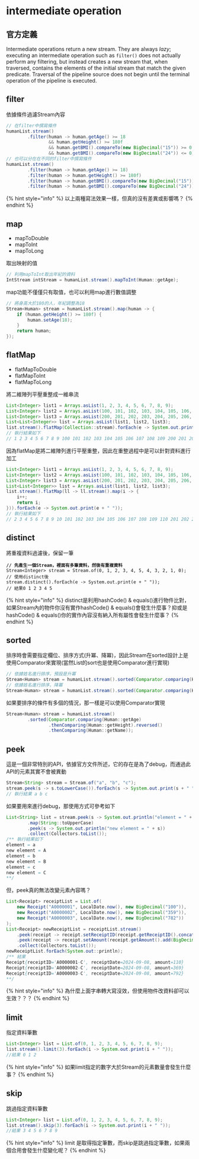 # intermediate operation

## 官方定義

Intermediate operations return a new stream. They are always _lazy_; executing an intermediate operation such as `filter()` does not actually perform any filtering, but instead creates a new stream that, when traversed, contains the elements of the initial stream that match the given predicate. Traversal of the pipeline source does not begin until the terminal operation of the pipeline is executed.

## filter

依據條件過濾Stream內容

```java
// 在filter中撰寫條件
humanList.stream()
        .filter(human -> human.getAge() >= 18
                && human.getHeight() >= 180f
                && human.getBMI().compareTo(new BigDecimal("15")) >= 0
                && human.getBMI().compareTo(new BigDecimal("24")) <= 0);
// 也可以分在在不同的filter中撰寫條件
humanList.stream()
        .filter(human -> human.getAge() >= 18)
        .filter(human -> human.getHeight() >= 180f)
        .filter(human -> human.getBMI().compareTo(new BigDecimal("15")) >= 0)
        .filter(human -> human.getBMI().compareTo(new BigDecimal("24")) <= 0);
```

{% hint style="info" %}
以上兩種寫法效果一樣，但真的沒有差異或影響嗎？
{% endhint %}

## map

* mapToDouble
* mapToInt
* mapToLong

取出映射的值

```java
// 利用mapToInt取出年紀的資料
IntStream intStream = humanList.stream().mapToInt(Human::getAge);
```

map功能不僅僅只有取值，也可以利用map進行數值調整

```java
// 將身高大於180的人，年紀調整為18
Stream<Human> stream = humanList.stream().map(human -> {
    if (human.getHeight() >= 180f) {
        human.setAge(18);
    }
    return human;
});
```

## flatMap

* flatMapToDouble
* flatMapToInt
* flatMapToLong

將二維陣列平壓重整成一維串流

```java
List<Integer> list1 = Arrays.asList(1, 2, 3, 4, 5, 6, 7, 8, 9);
List<Integer> list2 = Arrays.asList(100, 101, 102, 103, 104, 105, 106, 107, 108, 109);
List<Integer> list3 = Arrays.asList(200, 201, 202, 203, 204, 205, 206, 207, 208, 209);
List<List<Integer>> list = Arrays.asList(list1, list2, list3);
list.stream().flatMap(Collection::stream).forEach(e -> System.out.print(e + " "));
// 執行結果如下
// 1 2 3 4 5 6 7 8 9 100 101 102 103 104 105 106 107 108 109 200 201 202 203 204 205 206 207 208 209
```

因為flatMap是將二維陣列進行平壓重整，因此在重整過程中是可以針對資料進行加工

```java
List<Integer> list1 = Arrays.asList(1, 2, 3, 4, 5, 6, 7, 8, 9);
List<Integer> list2 = Arrays.asList(100, 101, 102, 103, 104, 105, 106, 107, 108, 109);
List<Integer> list3 = Arrays.asList(200, 201, 202, 203, 204, 205, 206, 207, 208, 209);
List<List<Integer>> list = Arrays.asList(list1, list2, list3);
list.stream().flatMap(ll -> ll.stream().map(i -> {
    i++;
    return i;
})).forEach(e -> System.out.print(e + " "));
// 執行結果如下
// 2 3 4 5 6 7 8 9 10 101 102 103 104 105 106 107 108 109 110 201 202 203 204 205 206 207 208 209 210
```

## distinct

將重複資料過濾後，保留一筆

<pre class="language-java"><code class="lang-java"><strong>// 先產生一個Stream，裡面有多筆資料，然後有重複資料
</strong>Stream&#x3C;Integer> stream = Stream.of(0, 1, 2, 3, 4, 5, 4, 3, 2, 1, 0);
// 使用distinct後
stream.distinct().forEach(e -> System.out.print(e + " "));
// 結果0 1 2 3 4 5
</code></pre>

{% hint style="info" %}
distinct是利用hashCode() & equals()進行物件比對，如果Stream內的物件你沒有實作hashCode() & equals()會發生什麼事？抑或是hashCode() & equals()你的實作內容沒有納入所有屬性會發生什麼事？
{% endhint %}

## sorted

排序時會需要指定欄位、排序方式(升冪、降冪)，因此Stream在sorted設計上是使用Comparator來實現(當然List的sort也是使用Comparator進行實現)

```java
// 依據姓名進行排序，預設是升冪
Stream<Human> stream = humanList.stream().sorted(Comparator.comparing(Human::getName));
// 依據姓名進行排序，降冪
Stream<Human> stream = humanList.stream().sorted(Comparator.comparing(Human::getName).reversed());
```

如果要排序的條件有多個的情況，那一樣是可以使用Comparator實現

```java
Stream<Human> stream = humanList.stream()
        .sorted(Comparator.comparing(Human::getAge)
                .thenComparing(Human::getHeight).reversed()
                .thenComparing(Human::getName));
```

## peek

這是一個非常特別的API，依據官方文件所述，它的存在是為了debug，而通過此API的元素其實不會被異動

```java
Stream<String> stream = Stream.of("a", "b", "c");
stream.peek(s -> s.toLowerCase()).forEach(s -> System.out.print(s + " "));
// 執行結果 a b c
```

如果要用來進行debug，那使用方式可參考如下

```java
List<String> list = stream.peek(s -> System.out.println("element = " + s))
        .map(String::toUpperCase)
        .peek(s -> System.out.println("new element = " + s))
        .collect(Collectors.toList());
/** 執行結果如下
element = a
new element = A
element = b
new element = B
element = c
new element = C
**/
```

但，peek真的無法改變元素內容嗎？

```java
List<Receipt> receiptList = List.of(
    new Receipt("A0000001", LocalDate.now(), new BigDecimal("100")),
    new Receipt("A0000002", LocalDate.now(), new BigDecimal("359")),
    new Receipt("A0000003", LocalDate.now(), new BigDecimal("782"))
);
List<Receipt> newReceiptList = receiptList.stream()
    .peek(receipt -> receipt.setReceiptID(receipt.getReceiptID().concat("-C")))
    .peek(receipt -> receipt.setAmount(receipt.getAmount().add(BigDecimal.TEN)))
    .collect(Collectors.toList());
newReceiptList.forEach(System.out::println);
/** 結果
Receipt{receiptID='A0000001-C', receiptDate=2024-09-08, amount=110}
Receipt{receiptID='A0000002-C', receiptDate=2024-09-08, amount=369}
Receipt{receiptID='A0000003-C', receiptDate=2024-09-08, amount=792}
**/
```

{% hint style="info" %}
為什麼上面字串轉大寫沒效，但使用物件改資料卻可以生效？？？
{% endhint %}

## limit

指定資料筆數

```java
List<Integer> list = List.of(0, 1, 2, 3, 4, 5, 6, 7, 8, 9);
list.stream().limit(3).forEach(i -> System.out.print(i + " "));
//結果 0 1 2
```

{% hint style="info" %}
如果limit指定的數字大於Stream的元素數量會發生什麼事？
{% endhint %}

## skip

跳過指定資料筆數

```java
List<Integer> list = List.of(0, 1, 2, 3, 4, 5, 6, 7, 8, 9);
list.stream().skip(3).forEach(i -> System.out.print(i + " "));
//結果 3 4 5 6 7 8 9
```

{% hint style="info" %}
limit 是取得指定筆數，而skip是跳過指定筆數，如果兩個合用會發生什麼變化呢？
{% endhint %}
